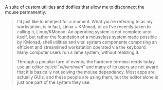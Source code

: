 A suite of custom utilities and dotfiles that allow me to disconnect the mouse permanently.

> I'd just like to interject for a moment. What you’re referring to as my workstation, is in fact, Linux + KMonad, or as I’ve recently taken to calling it, Linux/KMonad. An operating system is not complete unto itself, but rather the foundation of a mouseless system made possible by KMonad, shell utilities and vital system components comprising an efficient and streamlined workstation operated via the keyboard. Many computer users run a lame system, without realizing it.
>
> Through a peculiar turn of events, the hardcore terminal nerds today use an editor called "*vi/vim/nvim*" and many of its users are not aware that it is basically not solving the mouse dependency. Most apps are actually GUIs, and these people are using them, but the editor alone is just one part of the system they use.
